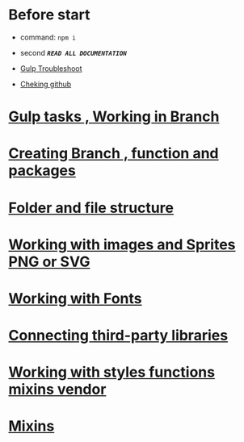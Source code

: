 # Before start

-  command: `npm i`
- second  ***`READ ALL DOCUMENTATION`***


- [Gulp Troubleshoot](documentation/gulp-sass-troubleshoot.md)
- [Cheking github](documentation/checking-github.md)

# [Gulp tasks , Working in Branch](documentation/branch.md)

# [Creating Branch , function and packages](documentation/gulp-function.md)

# [Folder and file structure](documentation/folder-file-structure.md)

# [Working with images and Sprites PNG or SVG](documentation/images.md)

# [Working with Fonts](documentation/fonts.md)

# [Connecting third-party libraries](documentation/libraries.md)

# [Working with styles functions mixins vendor](documentation/style.md)

# [Mixins](documentation/mixins.md)


